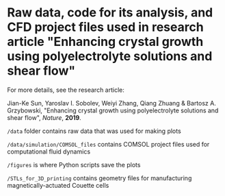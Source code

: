 # Raw data, code for its analysis, and CFD project files used in research article "Enhancing crystal growth using polyelectrolyte solutions and shear flow"

For more details, see the research article:

Jian-Ke Sun, Yaroslav I. Sobolev, Weiyi Zhang, Qiang Zhuang & Bartosz A. Grzybowski, 
"Enhancing crystal growth using polyelectrolyte solutions and shear flow", *Nature*, **2019**.

`/data` folder contains raw data that was used for making plots

`/data/simulation/COMSOL_files` contains COMSOL project files used for computational fluid dynamics

`/figures` is where Python scripts save the plots

`/STLs_for_3D_printing` contains geometry files for manufacturing magnetically-actuated Couette cells


